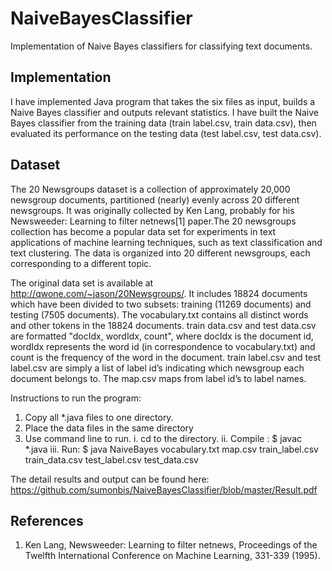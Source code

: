 # NaiveBayesClassifier
Implementation of Naive Bayes classifiers for classifying text documents.

## Implementation
I have implemented Java program that takes the six files as input, builds a Naive Bayes classifier and outputs relevant statistics. I have built the Naive Bayes classifier from the training data (train label.csv, train data.csv), then evaluated its performance on the testing data (test label.csv, test data.csv).

## Dataset
The 20 Newsgroups dataset is a collection of approximately 20,000 newsgroup documents, partitioned (nearly) evenly across 20 different newsgroups. It was originally collected by Ken Lang, probably for his Newsweeder: Learning to filter netnews[1] paper.The 20 newsgroups collection has become a popular data set for experiments in text applications of machine learning techniques, such as text classification and text clustering. The data is organized into 20 different newsgroups, each corresponding to a different topic.

The original data set is available at http://qwone.com/~jason/20Newsgroups/. It includes 18824 documents which have been divided to two subsets: training (11269 documents) and testing (7505 documents). The vocabulary.txt contains all distinct words and other tokens in the 18824 documents. train data.csv and test data.csv are formatted "docIdx, wordIdx, count", where docIdx is the document id, wordIdx represents the word id (in correspondence to vocabulary.txt) and count is the frequency of the word in the document. train label.csv and test label.csv are simply a list of label id’s indicating which newsgroup each document belongs to. The map.csv maps from label id’s to label names.

Instructions to run the program:

1. Copy all *.java files to one directory.
2. Place the data files in the same directory
3. Use command line to run.
	i. cd to the directory. 
	ii. Compile : $ javac *.java
	iii. Run: $ java NaiveBayes vocabulary.txt map.csv train_label.csv train_data.csv test_label.csv test_data.csv

The detail results and output can be found here: https://github.com/sumonbis/NaiveBayesClassifier/blob/master/Result.pdf


## References
1. Ken Lang, Newsweeder: Learning to filter netnews, Proceedings of the Twelfth International Conference on Machine Learning, 331-339 (1995).
